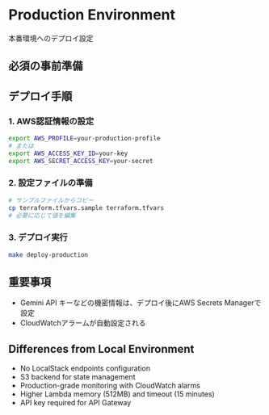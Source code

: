 # Production Environment

本番環境へのデプロイ設定

## 必須の事前準備


## デプロイ手順

### 1. AWS認証情報の設定
```bash
export AWS_PROFILE=your-production-profile
# または
export AWS_ACCESS_KEY_ID=your-key
export AWS_SECRET_ACCESS_KEY=your-secret
```

### 2. 設定ファイルの準備
```bash
# サンプルファイルからコピー
cp terraform.tfvars.sample terraform.tfvars
# 必要に応じて値を編集
```

### 3. デプロイ実行
```bash
make deploy-production
```

## 重要事項

- Gemini API キーなどの機密情報は、デプロイ後にAWS Secrets Managerで設定
- CloudWatchアラームが自動設定される

## Differences from Local Environment

- No LocalStack endpoints configuration
- S3 backend for state management
- Production-grade monitoring with CloudWatch alarms
- Higher Lambda memory (512MB) and timeout (15 minutes)
- API key required for API Gateway
